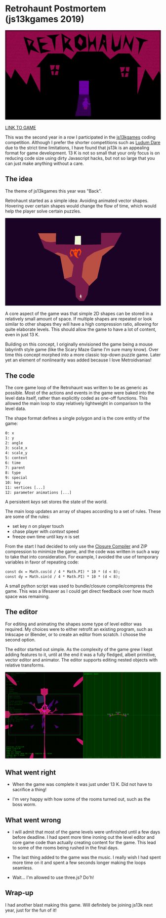 # Retrohaunt Postmortem (js13kgames 2019)

![game](postmortem/game.png)

[LINK TO GAME](https://js13kgames.com/games/retrohaunt)

This was the second year in a row I participated in the [js13kgames](https://js13kgames.com/) coding competition. Although I prefer the shorter competitions such as [Ludum Dare](https://ldjam.com/) due to the strict time limitations, I have found that js13k is an appealing format for game development. 13 K is not so small that your only focus is on reducing code size using dirty Javascript hacks, but not so large that you can just make anything without a care.

## The idea

The theme of js13kgames this year was "Back". 

Retrohaunt started as a simple idea: Avoiding animated vector shapes. Hovering over certain shapes would change the flow of time, which would help the player solve certain puzzles.

![concept](postmortem/concept.png)

A core aspect of the game was that simple 2D shapes can be stored in a relatively small amount of space. If multiple shapes are repeated or look similar to other shapes they will have a high compression ratio, allowing for quite elaborate levels. This should allow the game to have a lot of content, even in just 13 K.

Building on this concept, I originally envisioned the game being a mouse labyrinth style game (like the Scary Maze Game I'm sure many know). Over time this concept morphed into a more classic top-down puzzle game. Later yet an element of nonlinearity was added because I love Metroidvanias!

## The code

The core game loop of the Retrohaunt was written to be as generic as possible. Most of the actions and events in the game were baked into the level data itself, rather than explicitly coded as one-off functions. This allowed the main loop to stay relatively lightweight in comparison to the level data.

The shape format defines a single polygon and is the core entity of the game:
~~~
0: x
1: y
2: angle
3: scale_x
4: scale_y
5: context
6: time
7: parent
8: type
9: special
10: key
11: vertices [...]
12: parameter animations [...]
~~~

A persistent *keys* set stores the state of the world.

The main loop updates an array of shapes according to a set of rules. These are some of the rules:

 * set key *n* on player touch
 * chase player with *context* speed
 * freeze own time until key *n* is set

From the start I had decided to only use the [Closure Compiler](https://developers.google.com/closure/compiler/) and ZIP compression to minimize the game, and the code was written in such a way to take that into consideration. For example, I avoided the use of temporary variables in favor of repeating code:
~~~
const dx = Math.cos(d / 4 * Math.PI) * 10 * (d < 8);
const dy = Math.sin(d / 4 * Math.PI) * 10 * (d < 8);
~~~

A small python script was used to bundle/closure compile/compress the game. This was a lifesaver as I could get direct feedback over how much space was remaining.

## The editor

For editing and animating the shapes some type of level editor was required. My choices were to either retrofit an existing program, such as Inkscape or Blender, or to create an editor from scratch. I choose the second option.

The editor started out simple. As the complexity of the game grew I kept adding features to it, until at the end it was a fully fledged, albeit primitive, vector editor and animator. The editor supports editing nested objects with relative transforms.

![editor](postmortem/editor.png)

## What went right

* When the game was complete it was just under 13 K. Did not have to sacrifice a thing!

* I'm very happy with how some of the rooms turned out, such as the boss worm.

## What went wrong

* I will admit that most of the game levels were unfinished until a few days before deadline. I had spent more time ironing out the level editor and core game code than actually creating content for the game. This lead to some of the rooms being rushed in the final days.

* The last thing added to the game was the music. I really wish I had spent more time on it and spent a few seconds longer making the loops seamless.

* Wait... I'm allowed to use three.js? Do'h!

## Wrap-up

I had another blast making this game. Will definitely be joining js13k next year, just for the fun of it!

